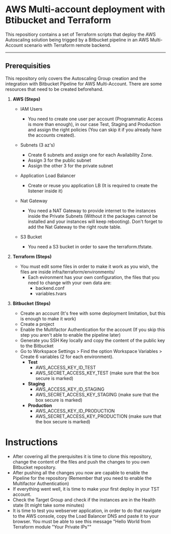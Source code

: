 # AWS Multi-account deployment with Btibucket and Terraform

This repositiory contains a set of Terraform scripts that deploy the AWS Autoscaling solution being trigged by a Bitbucket pipeline in an AWS Multi-Account scenario with Terraform remote backend.

---
## Prerequisities

This repository only covers the Autoscaling Group creation and the integration with Bitbucket Pipeline for AWS Multi-Account. There are some resources that need to be created beforehand.

1. **AWS (Steps)**
    - IAM Users
        - You need to create one user per account (Programmatic Access is more than enough), in our case Test, Staging and Production and assign the right policies (You can skip it if you already have the accounts created).

    - Subnets (3 az's)
        - Create 6 subnets and assign one for each Availability Zone.
        - Assign 3 for the public subnet
        - Assign the other 3 for the private subnet

    - Application Load Balancer
        - Create or reuse you application LB (It is required to create the listener inside it)

    - Nat Gateway
        - You need a NAT Gateway to provide internet to the instances inside the Private Subnets (Without it the packages cannot be installed and your instances will keep rebooting). Don't forget to add the Nat Gateway to the right route table.

    - S3 Bucket
        - You need a S3 bucket in order to save the terraform.tfstate.

2. **Terraform (Steps)**
    - You must edit some files in order to make it work as you wish, the files are inside infra/terraform/environments/
      - Each evironment has your own configuration, the files that you need to change with your own data are:
        - backend.conf
        - variables.tvars

3. **Bitbucket (Steps)**
    - Create an account (It's free with some deployment limitation, but this is enough to make it work)
    - Create a project
    - Enable the Multifactor Authentication for the account (If you skip this step you aren't able to enable the pipeline later)
    - Generate you SSH Key locally and copy the content of the public key to the Bitbucket
    - Go to Workspace Settings > Find the option Workspace Variables > Create 6 variables (2 for each environment).
        - **Test**
            - AWS_ACCESS_KEY_ID_TEST
            - AWS_SECRET_ACCESS_KEY_TEST (make sure that the box secure is marked)
        - **Staging**
            - AWS_ACCESS_KEY_ID_STAGING
            - AWS_SECRET_ACCESS_KEY_STAGING (make sure that the box secure is marked)
        - **Production**
            - AWS_ACCESS_KEY_ID_PRODUCTION
            - AWS_SECRET_ACCESS_KEY_PRODUCTION (make sure that the box secure is marked)

# Instructions
  - After covering all the prerquisites it is time to clone this repository, change the content of the files and push the changes to you own Bitbucket repository.
  - After pushing all the changes you now are capable to enable the Pipeline for the repository (Remember that you need to enable the Multifactor Authentication)
  - If everything went well, it is time to make your first deploy in your TST account.
  - Check the Target Group and check if the instances are in the Health state (It might take some minutes)
  - It is time to test you webserver application, in order to do that navigate to the AWS console, copy the Load Balancer DNS and paste it to your browser. You must be able to see this message "Hello World from Terraform module "Your Private IPs""